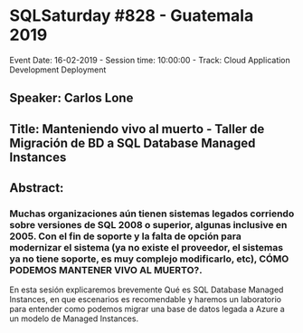 # SQLSaturday #828 - Guatemala 2019
Event Date: 16-02-2019 - Session time: 10:00:00 - Track: Cloud Application Development  Deployment
## Speaker: Carlos Lone
## Title: Manteniendo vivo al muerto - Taller de Migración de BD a SQL Database Managed Instances
## Abstract:
### Muchas organizaciones aún tienen sistemas legados corriendo sobre versiones de SQL 2008 o superior, algunas inclusive en 2005. Con el fin de soporte y la falta de opción para modernizar el sistema (ya no existe el proveedor, el sistemas ya no tiene soporte, es muy complejo modificarlo, etc), CÓMO PODEMOS MANTENER VIVO AL MUERTO?. 

En esta sesión explicaremos brevemente Qué es SQL Database Managed Instances, en que escenarios es recomendable y haremos un laboratorio para entender como podemos migrar una base de datos legada a Azure a un modelo de Managed Instances.
